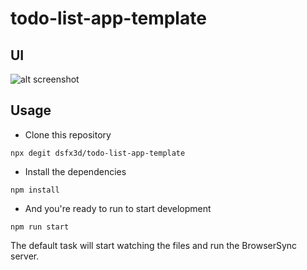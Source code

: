 # todo-list-app-template

## UI
![alt screenshot](https://image.prntscr.com/image/U8k3wdqdSpyWQMfwNu-m4Q.png)

## Usage

- Clone this repository

```npm
npx degit dsfx3d/todo-list-app-template
```

- Install the dependencies

```npm
npm install
```

- And you're ready to run to start development

```npm
npm run start
```

The default task will start watching the files and run the BrowserSync server.
